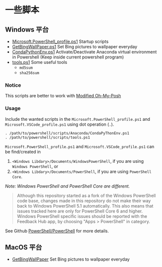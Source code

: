 # 一些脚本

## Windows 平台

* [Microsoft.PowerShell_profile.ps1](/win_scripts/Microsoft.PowerShell_profile.ps1) Startup scripts
* [GetBingWallPaper.ps1](/win_scripts/WallPaper/GetBingWallPaper.ps1) Set Bing pictures to wallpaper everyday
* [CondaPythonEnv.ps1](/win_scripts/Anaconda/CondaPythonEnv.ps1) Activate/Deactivate Anaconda virtual environment in Powershell (Keep inside current powershell program)
* [tools.ps1](/win_scripts/tools.ps1) Some useful tools
    * `md5sum`
    * `sha256sum`


### Notice

This scripts are better to work with [Modified Oh-My-Posh](https://github.com/Jarvis73/oh-my-posh)


### Usage

Include the wanted scripts in the `Microsoft.PowerShell_profile.ps1` and `Microsoft.VSCode_profile.ps1` using dot operation (`.`). 

```pwsh
. /path/to/powershell/scripts/Anaconda/CondaPyThonEnv.ps1
. /path/to/powershell/scripts/tools.ps1
```

`Microsoft.PowerShell_profile.ps1` and `Microsoft.VSCode_profile.ps1` can be find/created in 

1. `<Windows Libdary>/Documents/WindowsPowerShell`, if you are using `Windows PowerShell`, or
2. `<Windows Libdary>/Documents/PowerShell`, if you are using `PowerShell Core`. 

*Note: Windows PowerShell and PowerShell Core are different.* 

> Although this repository started as a fork of the Windows PowerShell code base, changes made in this repository do not make their way back to Windows PowerShell 5.1 automatically. This also means that issues tracked here are only for PowerShell Core 6 and higher. Windows PowerShell specific issues should be reported with the Feedback Hub app, by choosing "Apps > PowerShell" in category.

See Github [PowerShell/PowerShell](https://github.com/PowerShell/PowerShell) for more details.

## MacOS 平台

* [GetBingWallPaper](/macos_scripts/WallPaper/gbwp.sh) Set Bing pictures to wallpaper everyday

